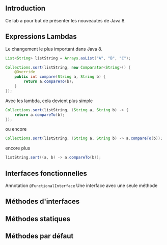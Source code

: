 ## Introduction

Ce lab a pour but de présenter les nouveautés de Java 8.

## Expressions Lambdas
Le changement le plus important dans Java 8.

```java
List<String> listString = Arrays.asList("A", "B", "C");

Collections.sort(listString, new Comparator<String>() {
    @Override
    public int compare(String a, String b) {
        return a.compareTo(b);
    }
});
```

Avec les lambda, cela devient plus simple

```java
Collections.sort(listString, (String a, String b) -> {
    return a.compareTo(b);
});
```

ou encore

```java
Collections.sort(listString, (String a, String b) -> a.compareTo(b));
```

encore plus

```java
listString.sort((a, b) -> a.compareTo(b));
```

## Interfaces fonctionnelles
Annotation `@FunctionalInterface`
Une interface avec une seule méthode

## Méthodes d'interfaces

## Méthodes statiques 

## Méthodes par défaut
